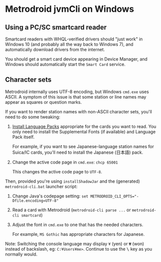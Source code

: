 # Metrodroid jvmCli on Windows

## Using a PC/SC smartcard reader

Smartcard readers with WHQL-verified drivers should "just work" in Windows 10 (and probably all the
way back to Windows 7), and automatically download drivers from the internet.

You should get a smart card device appearing in Device Manager, and Windows should automatically
start the `Smart Card` service.

## Character sets

Metrodroid internally uses UTF-8 encoding, but Windows `cmd.exe` uses ASCII. A symptom of this issue
is that some station or line names may appear as squares or question marks.

If you want to render station names with non-ASCII character sets, you'll need to do some tweaking:

1. [Install Language Packs][win-language-pack] appropriate for the cards you want to read.  You only
   need to install the Supplemental Fonts (if available) and Language Pack itself.

   For example, if you want to see Japanese-language station names for Suica/IC cards, you'll need
   to install the Japanese (日本語) pack.

2. Change the active code page in `cmd.exe`: `chcp 65001`

   This changes the active code page to `UTF-8`.

Then, provided you're using `installShadowJar` and the (generated) `metrodroid-cli.bat` launcher
script:

1. Change Java's codepage setting: `set METRODROID_CLI_OPTS="-Dfile.encoding=UTF-8"`

2. Read a card with Metrodroid (`metrodroid-cli parse ...` or `metrodroid-cli smartcard`)

3. Adjust the font in `cmd.exe` to one that has the needed characters.

   For example, `MS Gothic` has appropriate characters for Japanese.

Note: Switching the console language may display `¥` (yen) or `₩` (won) instead of backslash, eg:
`C:¥Users¥me>`. Continue to use the <kbd>\\</kbd> key as you normally would.

[win-language-pack]: https://support.microsoft.com/en-us/help/14236/language-packs

